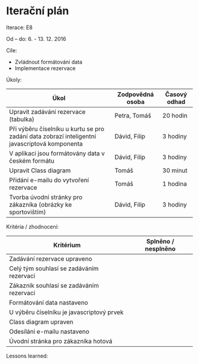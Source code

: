 <h1>Iterační plán</h1>
Iterace:  E8

Od – do:
6. - 13. 12. 2016

Cíle:
- Zvládnout formátování data
- Implementace rezervace

Úkoly:

|Úkol|	Zodpovědná osoba|	Časový odhad|
|---|---|---|
|Upravit zadávání rezervace (tabulka)|Petra, Tomáš|20 hodin|
|Při výběru číselníku u kurtu se pro zadání data zobrazí inteligentní javascriptová komponenta|Dávid, Filip|3 hodiny|
|V aplikaci jsou formátovány data v českém formátu|Dávid, Filip|3 hodiny|
|Upravit Class diagram|Tomáš|30 minut|
|Přidání e-mailu do vytvoření rezervace|Tomáš|1 hodina|
|Tvorba úvodní stránky pro zákazníka (obrázky ke sportovištím)|Dávid, Filip|3 hodiny|

Kritéria / zhodnocení:

|Kritérium	|Splněno / nesplněno|
|---|---|
|Zadávání rezervace upraveno||
|Celý tým souhlasí se zadáváním rezervací||
|Zákazník souhlasí se zadáváním rezervací||
|Formátování data nastaveno||
|U výběru číselníku je javascriptový prvek||
|Class diagram upraven||
|Odesílání e-mailu nastaveno||
|Úvodní stránka pro zákazníka hotová||

Lessons learned:
